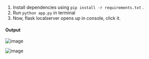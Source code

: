 1. Install dependencies using `pip install -r requirements.txt` .
2. Run `python app.py` in terminal
3. Now, flask localserver opens up in console, click it.

#### Output
![image](https://github.com/purna135/Indian-Currency-Detection/assets/42216008/69324e13-f272-4a67-91d6-696cb65328e4)

![image](https://github.com/purna135/Indian-Currency-Detection/assets/42216008/e20d70d4-b2fc-4690-bfe4-056acddf74ad)
